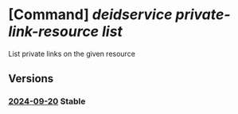 # [Command] _deidservice private-link-resource list_

List private links on the given resource

## Versions

### [2024-09-20](/Resources/mgmt-plane/L3N1YnNjcmlwdGlvbnMve30vcmVzb3VyY2Vncm91cHMve30vcHJvdmlkZXJzL21pY3Jvc29mdC5oZWFsdGhkYXRhYWlzZXJ2aWNlcy9kZWlkc2VydmljZXMve30vcHJpdmF0ZWxpbmtyZXNvdXJjZXM=/2024-09-20.xml) **Stable**

<!-- mgmt-plane /subscriptions/{}/resourcegroups/{}/providers/microsoft.healthdataaiservices/deidservices/{}/privatelinkresources 2024-09-20 -->
